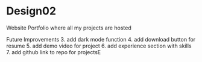 # Design02 
Website Portfolio where all my projects are hosted

Future Improvements
3. add dark mode function
4. add download button for resume
5. add demo video for project
6. add experience section with skills
7. add github link to repo for projectsE